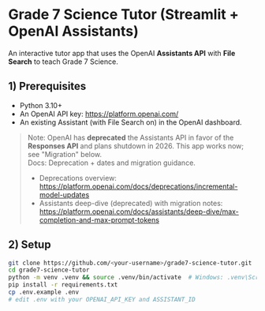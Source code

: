 # Grade 7 Science Tutor (Streamlit + OpenAI Assistants)

An interactive tutor app that uses the OpenAI **Assistants API** with **File Search** to teach Grade 7 Science.

## 1) Prerequisites
- Python 3.10+
- An OpenAI API key: https://platform.openai.com/
- An existing Assistant (with File Search on) in the OpenAI dashboard.

> Note: OpenAI has **deprecated** the Assistants API in favor of the **Responses API** and plans shutdown in 2026. This app works now; see "Migration" below.  
> Docs: Deprecation + dates and migration guidance.  
> - Deprecations overview: https://platform.openai.com/docs/deprecations/incremental-model-updates  
> - Assistants deep-dive (deprecated) with migration notes: https://platform.openai.com/docs/assistants/deep-dive/max-completion-and-max-prompt-tokens

## 2) Setup
```bash
git clone https://github.com/<your-username>/grade7-science-tutor.git
cd grade7-science-tutor
python -m venv .venv && source .venv/bin/activate  # Windows: .venv\Scripts\activate
pip install -r requirements.txt
cp .env.example .env
# edit .env with your OPENAI_API_KEY and ASSISTANT_ID

